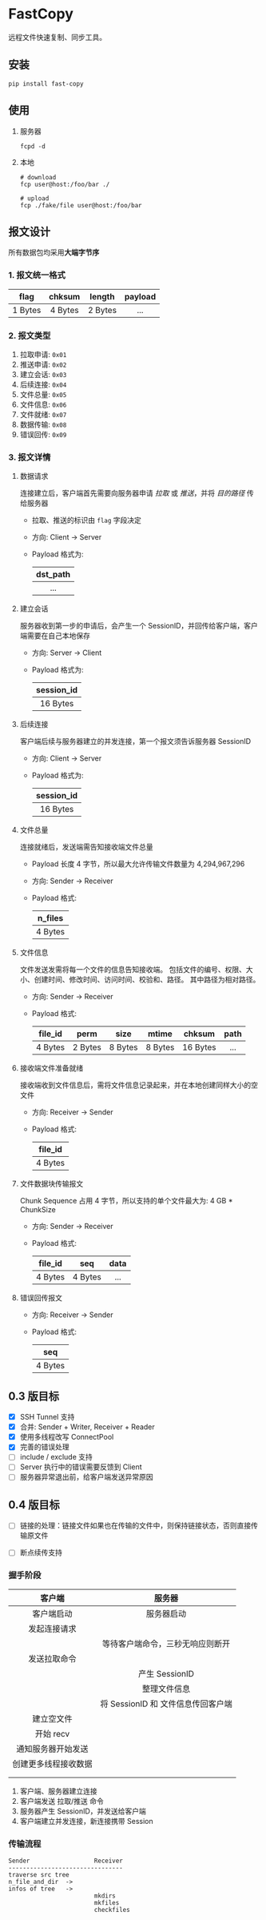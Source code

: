 # FastCopy

远程文件快速复制、同步工具。

## 安装

```shell
pip install fast-copy
```

## 使用

1. 服务器

    ```shell
    fcpd -d
    ```

2. 本地
    
    ```shell
    # download
    fcp user@host:/foo/bar ./
    
    # upload
    fcp ./fake/file user@host:/foo/bar
    ```

## 报文设计

所有数据包均采用**大端字节序**

### 1. 报文统一格式

|  flag   | chksum  | length  | payload |
| :-----: | :-----: | :-----: | :-----: |
| 1 Bytes | 4 Bytes | 2 Bytes |   ...   |

### 2. 报文类型

1. 拉取申请: `0x01`
2. 推送申请: `0x02`
3. 建立会话: `0x03`
4. 后续连接: `0x04`
5. 文件总量: `0x05`
6. 文件信息: `0x06`
7. 文件就绪: `0x07`
8. 数据传输: `0x08`
9. 错误回传: `0x09`

### 3. 报文详情

1. 数据请求

    连接建立后，客户端首先需要向服务器申请 *拉取* 或 *推送*，并将 *目的路径* 传给服务器

    - 拉取、推送的标识由 `flag` 字段决定
    - 方向: Client -> Server
    - Payload 格式为:

        | dst_path |
        | :------: |
        |   ...    |

2. 建立会话

    服务器收到第一步的申请后，会产生一个 SessionID，并回传给客户端，客户端需要在自己本地保存

    - 方向: Server -> Client
    - Payload 格式为:

        | session_id |
        | :--------: |
        |  16 Bytes  |

3. 后续连接

    客户端后续与服务器建立的并发连接，第一个报文须告诉服务器 SessionID

    - 方向: Client -> Server
    - Payload 格式为:

        | session_id |
        | :--------: |
        |  16 Bytes  |

4. 文件总量

    连接就绪后，发送端需告知接收端文件总量

    - Payload 长度 4 字节，所以最大允许传输文件数量为 4,294,967,296
    - 方向: Sender -> Receiver
    - Payload 格式:

        | n_files |
        | :-----: |
        | 4 Bytes |

5. 文件信息

    文件发送发需将每一个文件的信息告知接收端。
    包括文件的编号、权限、大小、创建时间、修改时间、访问时间、校验和、路径。
    其中路径为相对路径。

    - 方向: Sender -> Receiver
    - Payload 格式:

        | file_id |  perm   |  size   |  mtime  |  chksum  | path  |
        | :-----: | :-----: | :-----: | :-----: | :------: | :---: |
        | 4 Bytes | 2 Bytes | 8 Bytes | 8 Bytes | 16 Bytes |  ...  |

6. 接收端文件准备就绪

    接收端收到文件信息后，需将文件信息记录起来，并在本地创建同样大小的空文件

    - 方向: Receiver -> Sender
    - Payload 格式:

        | file_id |
        | :-----: |
        | 4 Bytes |

7. 文件数据块传输报文

    Chunk Sequence 占用 4 字节，所以支持的单个文件最大为: 4 GB * ChunkSize

    - 方向: Sender -> Receiver
    - Payload 格式:

        | file_id |   seq   | data  |
        | :-----: | :-----: | :---: |
        | 4 Bytes | 4 Bytes |  ...  |

8. 错误回传报文

    - 方向: Receiver -> Sender

    - Payload 格式:

        |   seq   |
        | :-----: |
        | 4 Bytes |


## 0.3 版目标

- [x] SSH Tunnel 支持
- [x] 合并: Sender + Writer, Receiver + Reader
- [x] 使用多线程改写 ConnectPool
- [x] 完善的错误处理
- [ ] include / exclude 支持
- [ ] Server 执行中的错误需要反馈到 Client
- [ ] 服务器异常退出前，给客户端发送异常原因

## 0.4 版目标
- [ ] 链接的处理：链接文件如果也在传输的文件中，则保持链接状态，否则直接传输原文件
- [ ] 断点续传支持


### 握手阶段

|        客户端        |               服务器               |
| :------------------: | :--------------------------------: |
|      客户端启动      |             服务器启动             |
|     发起连接请求     |                                    |
|                      |  等待客户端命令，三秒无响应则断开  |
|     发送拉取命令     |                                    |
|                      |           产生 SessionID           |
|                      |            整理文件信息            |
|                      | 将 SessionID 和 文件信息传回客户端 |
|      建立空文件      |                                    |
|      开始 recv       |                                    |
|  通知服务器开始发送  |                                    |
| 创建更多线程接收数据 |                                    |
|                      |                                    |
|                      |                                    |

1. 客户端、服务器建立连接
2. 客户端发送 拉取/推送 命令
3. 服务器产生 SessionID，并发送给客户端
4. 客户端建立并发连接，新连接携带 Session


### 传输流程

```
Sender                  Receiver
--------------------------------
traverse src tree
n_file_and_dir  ->
infos of tree   ->
                        mkdirs
                        mkfiles
                        checkfiles
```
